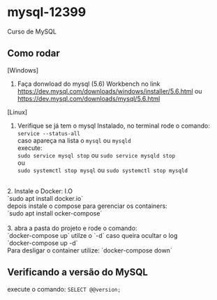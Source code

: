 # mysql-12399
Curso de MySQL

## Como rodar
[Windows]
1. Faça donwload do mysql (5.6) Workbench no link
https://dev.mysql.com/downloads/windows/installer/5.6.html
ou
https://dev.mysql.com/downloads/mysql/5.6.html

[Linux]
1. Verifique se já tem o mysql Instalado, no terminal rode o comando:<br>
`service --status-all`<br>
caso apareça na lista o `mysql` ou `mysqld`<br>
execute:<br>
`sudo service mysql stop` ou `sudo service mysqld stop`<br>
ou<br>
`sudo systemctl stop mysql` ou `sudo systemctl stop mysqld`<br>
<br>
2. Instale o Docker: I.O<br>
`sudo apt install docker.io`<br>
depois instale o compose para gerenciar os containers:<br>
`sudo apt install ocker-compose`<br>
<br>
3. abra a pasta do projeto e rode o comando:<br>
`docker-compose up` utilze o `-d` caso queira ocultar o log<br>
`docker-compose up -d`<br>
Para desligar o container utilize: `docker-compose down`<br>

## Verificando a versão do MySQL
execute o comando: `SELECT @@version;`
